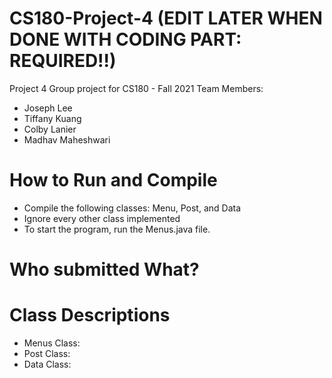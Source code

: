 # CS180-Project-4 (EDIT LATER WHEN DONE WITH CODING PART: REQUIRED!!)
Project 4 Group project for CS180 - Fall 2021 Team
Members:
- Joseph Lee
- Tiffany Kuang
- Colby Lanier
- Madhav Maheshwari

# How to Run and Compile

- Compile the following classes: Menu, Post, and Data
- Ignore every other class implemented
- To start the program, run the Menus.java file.

# Who submitted What?

# Class Descriptions

- Menus Class:
- Post Class:
- Data Class:
